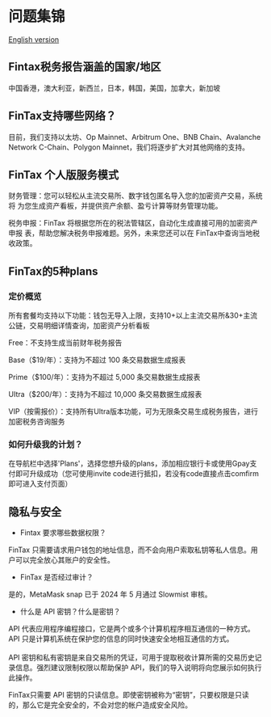 # 问题集锦

[English version](../../english/faqs/)

## Fintax税务报告涵盖的国家/地区

中国香港，澳大利亚，新西兰，日本，韩国，美国，加拿大，新加坡



## FinTax支持哪些网络？&#x20;

目前，我们支持以太坊、Op Mainnet、Arbitrum One、BNB Chain、Avalanche Network C-Chain、Polygon Mainnet，我们将逐步扩大对其他网络的支持。



## &#x20;FinTax 个人版服务模式&#x20;

财务管理：您可以轻松从主流交易所、数字钱包匿名导入您的加密资产交易，系统将 为您生成资产看板，并提供资产余额、盈亏计算等财务管理功能。

税务申报：FinTax 将根据您所在的税法管辖区，自动化生成直接可用的加密资产申报 表，帮助您解决税务申报难题。另外，未来您还可以在 FinTax中查询当地税收政策。



## FinTax的5种plans

### 定价概览

所有套餐均支持以下功能：钱包无导入上限，支持10+以上主流交易所&30+主流公链，交易明细详情查询，加密资产分析看板

Free：不支持生成当前财年税务报告

Base（$19/年）：支持为不超过 100 条交易数据生成报表

Prime（$100/年）：支持为不超过 5,000 条交易数据生成报表

UItra（$200/年）：支持为不超过 10,000 条交易数据生成报表

VIP（按需报价）：支持所有Ultra版本功能，可为无限条交易生成税务报告，进行加密税务咨询服务

### 如何升级我的计划？

在导航栏中选择'Plans'，选择您想升级的plans，添加相应银行卡或使用Gpay支付即可升级成功（您可使用invite code进行抵扣，若没有code直接点击comfirm即可进入支付页面）



## 隐私与安全

* Fintax 要求哪些数据权限？

&#x20;FinTax 只需要请求用户钱包的地址信息，而不会向用户索取私钥等私人信息。用户可以完全放心其账户的安全性。

* FinTax 是否经过审计？&#x20;

是的，MetaMask snap 已于 2024 年 5 月通过 Slowmist 审核。

* 什么是 API 密钥？什么是密钥？

API 代表应用程序编程接口，它是两个或多个计算机程序相互通信的一种方式。API 只是计算机系统在保护您的信息的同时快速安全地相互通信的方式。\
\
API 密钥和私有密钥是来自交易所的凭证，可用于提取税收计算所需的交易历史记录信息。强烈建议限制权限以帮助保护 API，我们的导入说明将向您展示如何执行此操作。

FinTax只需要 API 密钥的只读信息。即使密钥被称为“密钥”，只要权限是只读的，那么它是完全安全的，不会对您的帐户造成安全风险。

